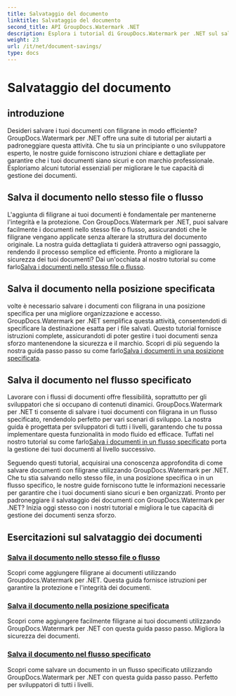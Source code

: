 ```yaml
---
title: Salvataggio del documento
linktitle: Salvataggio del documento
second_title: API GroupDocs.Watermark .NET
description: Esplora i tutorial di GroupDocs.Watermark per .NET sul salvataggio di documenti con filigrane. Scopri metodi passo passo per migliorare la sicurezza e la gestione dei documenti.
weight: 23
url: /it/net/document-savings/
type: docs
---
```

# Salvataggio del documento

## introduzione

Desideri salvare i tuoi documenti con filigrane in modo efficiente? GroupDocs.Watermark per .NET offre una suite di tutorial per aiutarti a padroneggiare questa attività. Che tu sia un principiante o uno sviluppatore esperto, le nostre guide forniscono istruzioni chiare e dettagliate per garantire che i tuoi documenti siano sicuri e con marchio professionale. Esploriamo alcuni tutorial essenziali per migliorare le tue capacità di gestione dei documenti.

## Salva il documento nello stesso file o flusso
 L'aggiunta di filigrane ai tuoi documenti è fondamentale per mantenerne l'integrità e la protezione. Con GroupDocs.Watermark per .NET, puoi salvare facilmente i documenti nello stesso file o flusso, assicurandoti che le filigrane vengano applicate senza alterare la struttura del documento originale. La nostra guida dettagliata ti guiderà attraverso ogni passaggio, rendendo il processo semplice ed efficiente. Pronto a migliorare la sicurezza dei tuoi documenti? Dai un'occhiata al nostro tutorial su come farlo[Salva i documenti nello stesso file o flusso](./save-document-same-file-stream/).

## Salva il documento nella posizione specificata
 volte è necessario salvare i documenti con filigrana in una posizione specifica per una migliore organizzazione e accesso. GroupDocs.Watermark per .NET semplifica questa attività, consentendoti di specificare la destinazione esatta per i file salvati. Questo tutorial fornisce istruzioni complete, assicurandoti di poter gestire i tuoi documenti senza sforzo mantenendone la sicurezza e il marchio. Scopri di più seguendo la nostra guida passo passo su come farlo[Salva i documenti in una posizione specificata](./save-document-specified-location/).

## Salva il documento nel flusso specificato
 Lavorare con i flussi di documenti offre flessibilità, soprattutto per gli sviluppatori che si occupano di contenuti dinamici. GroupDocs.Watermark per .NET ti consente di salvare i tuoi documenti con filigrana in un flusso specificato, rendendolo perfetto per vari scenari di sviluppo. La nostra guida è progettata per sviluppatori di tutti i livelli, garantendo che tu possa implementare questa funzionalità in modo fluido ed efficace. Tuffati nel nostro tutorial su come farlo[Salva i documenti in un flusso specificato](./save-document-specified-stream/) porta la gestione dei tuoi documenti al livello successivo.

Seguendo questi tutorial, acquisirai una conoscenza approfondita di come salvare documenti con filigrane utilizzando GroupDocs.Watermark per .NET. Che tu stia salvando nello stesso file, in una posizione specifica o in un flusso specifico, le nostre guide forniscono tutte le informazioni necessarie per garantire che i tuoi documenti siano sicuri e ben organizzati. Pronto per padroneggiare il salvataggio dei documenti con GroupDocs.Watermark per .NET? Inizia oggi stesso con i nostri tutorial e migliora le tue capacità di gestione dei documenti senza sforzo.

## Esercitazioni sul salvataggio dei documenti
### [Salva il documento nello stesso file o flusso](./save-document-same-file-stream/)
Scopri come aggiungere filigrane ai documenti utilizzando Groupdocs.Watermark per .NET. Questa guida fornisce istruzioni per garantire la protezione e l'integrità dei documenti.
### [Salva il documento nella posizione specificata](./save-document-specified-location/)
Scopri come aggiungere facilmente filigrane ai tuoi documenti utilizzando GroupDocs.Watermark per .NET con questa guida passo passo. Migliora la sicurezza dei documenti.
### [Salva il documento nel flusso specificato](./save-document-specified-stream/)
Scopri come salvare un documento in un flusso specificato utilizzando GroupDocs.Watermark per .NET con questa guida passo passo. Perfetto per sviluppatori di tutti i livelli.